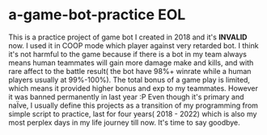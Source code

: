 # a-game-bot-practice **EOL**
This is a practice project of game bot I created in 2018 and it's **INVALID** now.
I used it in COOP mode which player against very retarded bot. I think it's not harmful to the game because if there is a bot in my team always means human teammates will gain more damage make and kills, and with rare affect to the battle result( the bot have 98%+ winrate while a human players usually at 99%-100%). The total bonus of a game play is limited, which means it provided higher bonus and exp to my teammates. However it was banned permanently in last year :P
Even though it's primary and naÏve, I usually define this projects as a transition of my programming from simple script to practice, last for four years( 2018 - 2022) which is also my most perplex days in my life journey till now. It's time to say goodbye.

